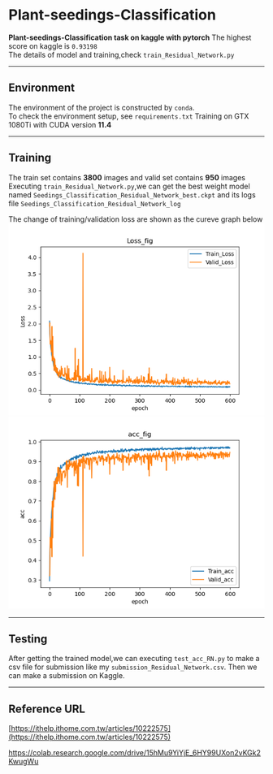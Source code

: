 # Plant-seedings-Classification

**Plant-seedings-Classification task on kaggle with pytorch**
The highest score on kaggle is `0.93198`  
The details of model and training,check `train_Residual_Network.py`
* * *

## Environment
The environment of the project is constructed by `conda`.  
To check the environment setup, see `requirements.txt`
Training on GTX 1080Ti with CUDA version **11.4**
* * *

## Training
The train set contains **3800** images and valid set contains **950** images
Executing `train_Residual_Network.py`,we can get the best weight model named `Seedings_Classification_Residual_Network_best.ckpt`
and its logs file `Seedings_Classification_Residual_Network_log`  

The change of training/validation loss are shown as the cureve graph below 
![](https://github.com/weic0813/plant-seedings-task/blob/main/figures/Loss_Residual_Network.png?raw=true)
![](https://github.com/weic0813/plant-seedings-task/blob/main/figures/Accs_Residual_Network.png?raw=true)
* * *

## Testing
After getting the trained model,we can executing `test_acc_RN.py` to make a csv file for submission
like my `submission_Residual_Network.csv`.
Then we can make a submission on Kaggle.
* * *

## Reference URL
[https://ithelp.ithome.com.tw/articles/10222575](https://ithelp.ithome.com.tw/articles/10222575)

https://colab.research.google.com/drive/15hMu9YiYjE_6HY99UXon2vKGk2KwugWu
